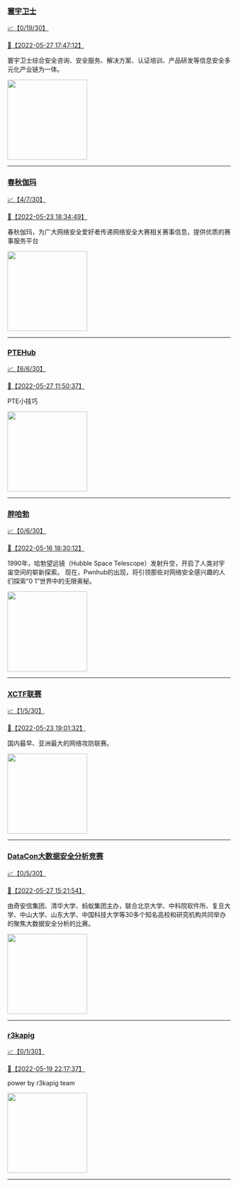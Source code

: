 
### [寰宇卫士](http://wechat.doonsec.com/admin/wechat_echarts/?biz=MzIwMzU0NDY5OA==)

[:chart_with_upwards_trend:【0/19/30】](http://wechat.doonsec.com/wechat_echarts/?biz=MzIwMzU0NDY5OA==)

[:camera_flash:【2022-05-27 17:47:12】](https://mp.weixin.qq.com/s?__biz=MzIwMzU0NDY5OA==&mid=2247491580&idx=1&sn=ef9ac94c5dc627ee143001cae1b03e0c&chksm=96cc9ee9a1bb17ff1af64ae12c2a80a4c2c514da7936fce77457da72dca3c42bb7eb8d6a2062&scene=27#wechat_redirect)

寰宇卫士综合安全咨询、安全服务、解决方案、认证培训、产品研发等信息安全多元化产业链为一体。

<img align="top" width="180" src="http://open.weixin.qq.com/qr/code?username=gh_7aa3785c2fbe" alt="" />

---


### [春秋伽玛](http://wechat.doonsec.com/admin/wechat_echarts/?biz=MzkyNDA5NjgyMg==)

[:chart_with_upwards_trend:【4/7/30】](http://wechat.doonsec.com/wechat_echarts/?biz=MzkyNDA5NjgyMg==)

[:camera_flash:【2022-05-23 18:34:49】](https://mp.weixin.qq.com/s?__biz=MzkyNDA5NjgyMg==&mid=2247493401&idx=1&sn=c816a29c4142fa5bfb49a586f858ab8e&chksm=c1d9a740f6ae2e561d0bdfbef6ec1aebc0262309779f9c6c0e2f2f91cbe70db3d045f3446e86&scene=27#wechat_redirect)

春秋伽玛，为广大网络安全爱好者传递网络安全大赛相关赛事信息，提供优质的赛事服务平台

<img align="top" width="180" src="http://open.weixin.qq.com/qr/code?username=gh_07fa2c2720be" alt="" />

---


### [PTEHub](http://wechat.doonsec.com/admin/wechat_echarts/?biz=Mzg4NzY5NjgyNw==)

[:chart_with_upwards_trend:【6/6/30】](http://wechat.doonsec.com/wechat_echarts/?biz=Mzg4NzY5NjgyNw==)

[:camera_flash:【2022-05-27 11:50:37】](https://mp.weixin.qq.com/s?__biz=Mzg4NzY5NjgyNw==&mid=2247484412&idx=1&sn=5af523c046c801fe7f9f86abcd7f0482&chksm=cf873f28f8f0b63e458558216e0cdfca30864dd874b2332e386155a15635726b3b854a00fb59&scene=27&key=acb1db43c4248adcc308a9455707c61144c7fcad5a12733fc62adb54c91309fd8e8924d4bb962a6094770be31f8d81c5ce551f8d5bba926fcf733ba99f33409bfc2f9eb03207bd3c061ddd3e3b78470a5f49b90881b9e7c53de79cbb8aaa7d193930eb705e3a0752046ef9287ab8363377ee2a7f268d5d890188f9059d78895c&ascene=0&uin=NTY2NTA4NjQ%3D&devicetype=Windows+Server+2016+x64&version=6305002e&lang=zh_CN&exportkey=A%2Fo7h4bbwEMWO3v1kLvwOaA%3D&acctmode=0&pass_ticket=GUvH3uPQjNpC1voTcsjTiDh92yQAjit5rtLviKyEhf6u2gSUhqYo%2FD2K1hp1NEOI&wx_header=0&fontgear=2&scene=27#wechat_redirect)

PTE小技巧

<img align="top" width="180" src="http://open.weixin.qq.com/qr/code?username=gh_5aff651a75ac" alt="" />

---


### [胖哈勃](http://wechat.doonsec.com/admin/wechat_echarts/?biz=MzI2OTUzMzg3Ng==)

[:chart_with_upwards_trend:【0/6/30】](http://wechat.doonsec.com/wechat_echarts/?biz=MzI2OTUzMzg3Ng==)

[:camera_flash:【2022-05-16 18:30:12】](https://mp.weixin.qq.com/s?__biz=MzI2OTUzMzg3Ng==&mid=2247490529&idx=1&sn=2b6e640a1a3ff5a08a6a7444aa500239&chksm=eadf8c3adda8052c580291d77661adcffd6f467fa817606d80e89e95b0cd83a9a7692c82fe88&key=8820c3cc18af110b8769f3d9e4034b7d70b8c3a154837557cc9f2618fbfd73aeb91346b839fbd31faecb842cab2ee18f2a00485f3257322269d3ecaf971db1a35fe6ace481726e29c28b87d509f864a9fcfe3d9e265cd6b58a7fbddaa2b69a4f28f86d895088b4ba886ee28d9d3d98edf2b0388f19f8cb4840221d8f6a76cec1&ascene=1&uin=MTA3Mzc3OTIzNQ%3D%3D&devicetype=Windows+Server+2016+x64&version=6305002e&lang=zh_CN&session_us=gh_2e9e965bad75&exportkey=AV56bhVDQa7%2FD1DoB6DMb80%3D&acctmode=0&pass_ticket=%2F8bx0KJKE5FZJ6x%2F7%2F2ld2rAONCwlaXO2Y25290ZSPwumOb41IHVIPc5xOD4NpUQ&wx_header=0&fontgear=2&scene=27#wechat_redirect)

1990年，哈勃望远镜（Hubble Space Telescope）发射升空，开启了人类对宇宙空间的崭新探索。 现在，Pwnhub的出现，将引领那些对网络安全感兴趣的人们探索“0 1”世界中的无限奥秘。

<img align="top" width="180" src="http://open.weixin.qq.com/qr/code?username=gh_2e9e965bad75" alt="" />

---


### [XCTF联赛](http://wechat.doonsec.com/admin/wechat_echarts/?biz=MjM5NDU3MjExNw==)

[:chart_with_upwards_trend:【1/5/30】](http://wechat.doonsec.com/wechat_echarts/?biz=MjM5NDU3MjExNw==)

[:camera_flash:【2022-05-23 19:01:32】](https://mp.weixin.qq.com/s?__biz=MjM5NDU3MjExNw==&mid=2247505942&idx=1&sn=fb64773c1a240745a532b53692eaa782&chksm=a6872a2c91f0a33a2aa19f14f3d1ca83945087d285b97b5c324e8c74d59b4ec770e9f1ac5e9e&scene=27&key=86c007d21293fa4cec6deb713112bdccfd236d0698c1c1bf5ab3ff263db6fc7a1ff40150ae6b73ce23daa82fb2613ec28c46add9145e03ec1662a0891e9443fbb078df39bbaa6342e69eb648b014bc5d744c49b273da6afee8e90652dd91fd3beb629f252014e1b7684187154a526bb403e42dcf1876cdf91ac94f26928c3ea9&ascene=0&uin=MTA3Mzc3OTIzNQ%3D%3D&devicetype=Windows+Server+2016+x64&version=6305002e&lang=zh_CN&exportkey=ASq06gRqgujAQNjqggDMde4%3D&acctmode=0&pass_ticket=DIWanrESHKXE0MnO%2FC%2F2N5PWNhezEhkNBl5%2FVvukvpLpZDmL1dKP9Gr3%2F8vvQE32&wx_header=0&fontgear=2&scene=27#wechat_redirect)

国内最早、亚洲最大的网络攻防联赛。

<img align="top" width="180" src="http://open.weixin.qq.com/qr/code?username=gh_3d7c7f90f79f" alt="" />

---


### [DataCon大数据安全分析竞赛](http://wechat.doonsec.com/admin/wechat_echarts/?biz=MzU5Njg1NzMyNw==)

[:chart_with_upwards_trend:【0/5/30】](http://wechat.doonsec.com/wechat_echarts/?biz=MzU5Njg1NzMyNw==)

[:camera_flash:【2022-05-27 15:21:54】](https://mp.weixin.qq.com/s?__biz=MzU5Njg1NzMyNw==&mid=2247484597&idx=1&sn=1476c8ef51cf5b5ea321bd4c5ea9bd7f&chksm=fe5d1c35c92a952374e4226691527ea22374a32367e6f39447424015f0d8a4fe60e23763f2c3&scene=27#wechat_redirect)

由奇安信集团、清华大学、蚂蚁集团主办，联合北京大学、中科院软件所、复旦大学、中山大学、山东大学、中国科技大学等30多个知名高校和研究机构共同举办的聚焦大数据安全分析的比赛。

<img align="top" width="180" src="http://open.weixin.qq.com/qr/code?username=gh_a0316d342599" alt="" />

---


### [r3kapig](http://wechat.doonsec.com/admin/wechat_echarts/?biz=MzI2MDE4MzkzMQ==)

[:chart_with_upwards_trend:【0/1/30】](http://wechat.doonsec.com/wechat_echarts/?biz=MzI2MDE4MzkzMQ==)

[:camera_flash:【2022-05-19 22:17:37】](https://mp.weixin.qq.com/s?__biz=MzI2MDE4MzkzMQ==&mid=2247483733&idx=1&sn=d848f0bb926a125b37a7ab500bdf152e&chksm=ea6cc341dd1b4a572764e56775d48ceda7b504b3ebbd5adcc39d0dfd264b19f4e6622e7c03aa&scene=27#wechat_redirect)

power by r3kapig team

<img align="top" width="180" src="http://open.weixin.qq.com/qr/code?username=gh_4d1d402cbd9d" alt="" />

---

